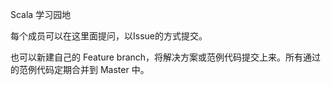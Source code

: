 Scala 学习园地

每个成员可以在这里面提问，以Issue的方式提交。

也可以新建自己的 Feature branch，将解决方案或范例代码提交上来。所有通过的范例代码定期合并到 Master 中。
